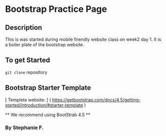 # Bootstrap Practice Page

## Description
This is was started during mobile friendly website class on week2 day 1.  It is a
boiler plate of the bootstrap website.

## To get Started
` git clone ` repository

## Bootstrap Starter Template
[ Templete website: ] ( https://getbootstrap.com/docs/4.5/getting-started/introduction/#starter-template )

** We recommend using BootStrab 4.5 **

### By Stephanie F.